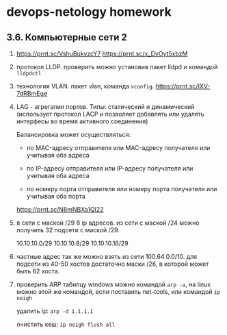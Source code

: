 # devops-netology homework
## 3.6. Компьютерные сети 2

1. https://prnt.sc/VshuBukvzcY7 https://prnt.sc/x_DvOyt5xbzM

2. протокол LLDP. проверить можно установив пакет lldpd и командой `lldpdctl`

3. технология VLAN. пакет vlan, команда `vconfig`. https://prnt.sc/IXV-7dRBmEge

4. LAG - агрегапия портов. Типы: статический и динамический (использует протокол LACP и позволяет добавлять или удалять интерфесы во время активного соединения)
   
   Балансировка может осуществляться:
   - по MAC-адресу отправителя или MAC-адресу получателя или учитывая оба адреса

   - по IP-адресу отправителя или IP-адресу получателя или учитывая оба адреса

   - по номеру порта отправителя или номеру порта получателя или учитывая оба порта

   https://prnt.sc/N8mNBXa1QI22

5. в сети с маской /29 8 ip адресов. из сети с маской /24 можно получить 32 подсети с маской /29.
   
   10.10.10.0/29 10.10.10.8/29 10.10.10.16/29

6. частные адрес так же можно взять из сети 100.64.0.0/10. для подсети из 40-50 хостов достаточно маски /26, в которой может быть 62 хоста.

7. проверить ARP табилцу windows можно командой `arp -a`, на linux можно этой же командой, если поставить net-tools, или командой `ip neigh`

   удалить ip: `arp -d 1.1.1.1`

   очистить кеш: `ip neigh flush all`